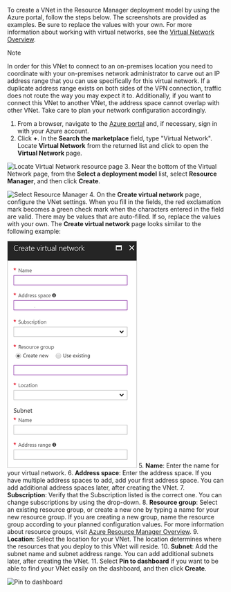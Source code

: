 To create a VNet in the Resource Manager deployment model by using the Azure portal, follow the steps below. The screenshots are provided as examples. Be sure to replace the values with your own. For more information about working with virtual networks, see the [Virtual Network Overview](../articles/virtual-network/virtual-networks-overview.md).

>[!NOTE]
>In order for this VNet to connect to an on-premises location you need to coordinate with your on-premises network administrator to carve out an IP address range that you can use specifically for this virtual network. If a duplicate address range exists on both sides of the VPN connection, traffic does not route the way you may expect it to. Additionally, if you want to connect this VNet to another VNet, the address space cannot overlap with other VNet. Take care to plan your network configuration accordingly.
>
>

1. From a browser, navigate to the [Azure portal](http://portal.azure.com) and, if necessary, sign in with your Azure account.
2. Click **+**. In the **Search the marketplace** field, type "Virtual Network". Locate **Virtual Network** from the returned list and click to open the **Virtual Network** page.

  ![Locate Virtual Network resource page](./media/vpn-gateway-basic-vnet-rm-portal-include/newvnetportal700.png "Locate virtual network resource page")
3. Near the bottom of the Virtual Network page, from the **Select a deployment model** list, select **Resource Manager**, and then click **Create**.

  ![Select Resource Manager](./media/vpn-gateway-basic-vnet-rm-portal-include/resourcemanager250.png "Select Resource Manager")
4. On the **Create virtual network** page, configure the VNet settings. When you fill in the fields, the red exclamation mark becomes a green check mark when the characters entered in the field are valid. There may be values that are auto-filled. If so, replace the values with your own. The **Create virtual network** page looks similar to the following example:

  ![Create virtual network page](./media/vpn-gateway-basic-vnet-rm-portal-include/vnet.png "Create virtual network page")
5. **Name**: Enter the name for your virtual network.
6. **Address space**: Enter the address space. If you have multiple address spaces to add, add your first address space. You can add additional address spaces later, after creating the VNet.
7. **Subscription**: Verify that the Subscription listed is the correct one. You can change subscriptions by using the drop-down.
8. **Resource group**: Select an existing resource group, or create a new one by typing a name for your new resource group. If you are creating a new group, name the resource group according to your planned configuration values. For more information about resource groups, visit [Azure Resource Manager Overview](../articles/azure-resource-manager/resource-group-overview.md#resource-groups).
9. **Location**: Select the location for your VNet. The location determines where the resources that you deploy to this VNet will reside.
10. **Subnet**: Add the subnet name and subnet address range. You can add additional subnets later, after creating the VNet.
11. Select **Pin to dashboard** if you want to be able to find your VNet easily on the dashboard, and then click **Create**.

  ![Pin to dashboard](./media/vpn-gateway-basic-vnet-rm-portal-include/pintodashboard150.png "pin to dashboard")
